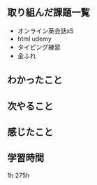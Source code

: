 ## 取り組んだ課題一覧 
- オンライン英会話x5
- html udemy
- タイピング練習
- 金ふれ


## わかったこと


## 次やること

## 感じたこと

## 学習時間
1h
275h
